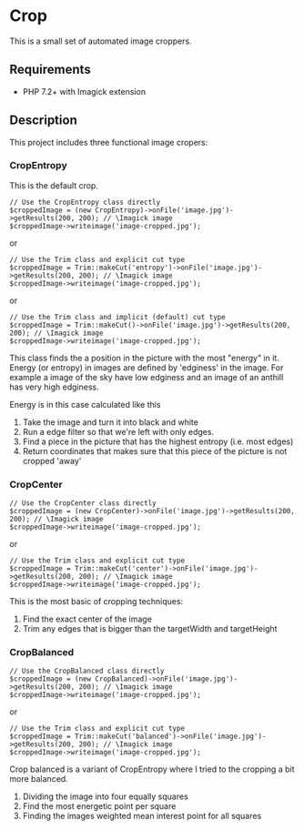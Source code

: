 # Crop

This is a small set of automated image croppers.

## Requirements

 - PHP 7.2+ with Imagick extension

## Description

This project includes three functional image cropers:

### CropEntropy

This is the default crop.

```
// Use the CropEntropy class directly
$croppedImage = (new CropEntropy)->onFile('image.jpg')->getResults(200, 200); // \Imagick image
$croppedImage->writeimage('image-cropped.jpg');
```

or 

```
// Use the Trim class and explicit cut type
$croppedImage = Trim::makeCut('entropy')->onFile('image.jpg')->getResults(200, 200); // \Imagick image
$croppedImage->writeimage('image-cropped.jpg');
```

or 

```
// Use the Trim class and implicit (default) cut type
$croppedImage = Trim::makeCut()->onFile('image.jpg')->getResults(200, 200); // \Imagick image
$croppedImage->writeimage('image-cropped.jpg');
```

This class finds the a position in the picture with the most "energy" in it. Energy (or entropy) in
images are defined by 'edginess' in the image. For example a image of the sky have low edginess and
an image of an anthill has very high edginess.

Energy is in this case calculated like this

  1. Take the image and turn it into black and white
  2. Run a edge filter so that we're left with only edges.
  3. Find a piece in the picture that has the highest entropy (i.e. most edges)
  4. Return coordinates that makes sure that this piece of the picture is not cropped 'away'
  
### CropCenter
```
// Use the CropCenter class directly
$croppedImage = (new CropCenter)->onFile('image.jpg')->getResults(200, 200); // \Imagick image
$croppedImage->writeimage('image-cropped.jpg');
```

or 

```
// Use the Trim class and explicit cut type
$croppedImage = Trim::makeCut('center')->onFile('image.jpg')->getResults(200, 200); // \Imagick image
$croppedImage->writeimage('image-cropped.jpg');
```

This is the most basic of cropping techniques:

  1. Find the exact center of the image
  2. Trim any edges that is bigger than the targetWidth and targetHeight

### CropBalanced

```
// Use the CropBalanced class directly
$croppedImage = (new CropBalanced)->onFile('image.jpg')->getResults(200, 200); // \Imagick image
$croppedImage->writeimage('image-cropped.jpg');
```

or 

```
// Use the Trim class and explicit cut type
$croppedImage = Trim::makeCut('balanced')->onFile('image.jpg')->getResults(200, 200); // \Imagick image
$croppedImage->writeimage('image-cropped.jpg');
```

Crop balanced is a variant of CropEntropy where I tried to the cropping a bit more balanced.

  1. Dividing the image into four equally squares
  2. Find the most energetic point per square
  3. Finding the images weighted mean interest point for all squares